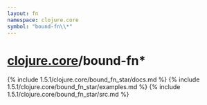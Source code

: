 ```yaml
---
layout: fn
namespace: clojure.core
symbol: "bound-fn\\*"
---
```


# [clojure.core](../)/bound-fn\*

{% include 1.5.1/clojure.core/bound_fn_star/docs.md %}
{% include 1.5.1/clojure.core/bound_fn_star/examples.md %}
{% include 1.5.1/clojure.core/bound_fn_star/src.md %}

